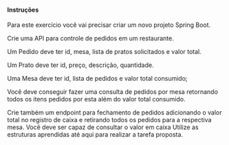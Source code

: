 #### Instruções

Para este exercício você vai precisar criar um novo projeto Spring Boot.

Crie uma API para controle de pedidos em um restaurante.

Um Pedido deve ter id, mesa, lista de pratos solicitados e valor total.

Um Prato deve ter id, preço, descrição, quantidade.

Uma Mesa deve ter id, lista de pedidos e valor total consumido;

Você deve conseguir fazer uma consulta de pedidos por mesa retornando todos os itens pedidos por esta além do valor total consumido.

Crie também um endpoint para fechamento de pedidos adicionando o valor total no registro de caixa e retirando todos os pedidos para a respectiva mesa.
Você deve ser capaz de consultar o valor em caixa
Utilize as estruturas aprendidas até aqui para realizar a tarefa proposta.